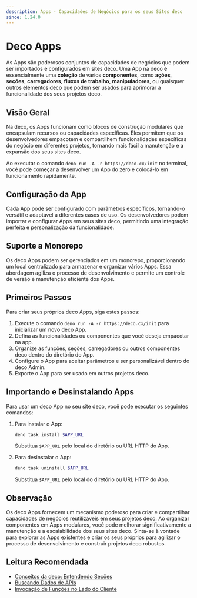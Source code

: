 ```yaml
---
description: Apps - Capacidades de Negócios para os seus Sites deco
since: 1.24.0
---
```


# Deco Apps

As Apps são poderosos conjuntos de capacidades de negócios que podem ser importados e configurados em sites deco. Uma App na deco é essencialmente uma **coleção** de vários **componentes**, como **ações**, **seções**, **carregadores**, **fluxos de trabalho**, **manipuladores**, ou quaisquer outros elementos deco que podem ser usados para aprimorar a funcionalidade dos seus projetos deco.

## Visão Geral

Na deco, os Apps funcionam como blocos de construção modulares que encapsulam recursos ou capacidades específicas. Eles permitem que os desenvolvedores empacotem e compartilhem funcionalidades específicas do negócio em diferentes projetos, tornando mais fácil a manutenção e a expansão dos seus sites deco.

Ao executar o comando `deno run -A -r https://deco.cx/init` no terminal, você pode começar a desenvolver um App do zero e colocá-lo em funcionamento rapidamente.

## Configuração da App

Cada App pode ser configurado com parâmetros específicos, tornando-o versátil e adaptável a diferentes casos de uso. Os desenvolvedores podem importar e configurar Apps em seus sites deco, permitindo uma integração perfeita e personalização da funcionalidade.

## Suporte a Monorepo

Os deco Apps podem ser gerenciados em um monorepo, proporcionando um local centralizado para armazenar e organizar vários Apps. Essa abordagem agiliza o processo de desenvolvimento e permite um controle de versão e manutenção eficiente dos Apps.

## Primeiros Passos

Para criar seus próprios deco Apps, siga estes passos:

1. Execute o comando `deno run -A -r https://deco.cx/init` para inicializar um novo deco App.
2. Defina as funcionalidades ou componentes que você deseja empacotar na app.
3. Organize as funções, seções, carregadores ou outros componentes deco dentro do diretório do App.
4. Configure o App para aceitar parâmetros e ser personalizável dentro do deco Admin.
5. Exporte o App para ser usado em outros projetos deco.

## Importando e Desinstalando Apps

Para usar um deco App no seu site deco, você pode executar os seguintes comandos:

1. Para instalar o App:

   ```sh
   deno task install $APP_URL
   ```

   Substitua `$APP_URL` pelo local do diretório ou URL HTTP do App.

2. Para desinstalar o App:

   ```sh
   deno task uninstall $APP_URL
   ```

   Substitua `$APP_URL` pelo local do diretório ou URL HTTP do App.

## Observação

Os deco Apps fornecem um mecanismo poderoso para criar e compartilhar capacidades de negócios reutilizáveis em seus projetos deco. Ao organizar componentes em Apps modulares, você pode melhorar significativamente a manutenção e a escalabilidade dos seus sites deco. Sinta-se à vontade para explorar as Apps existentes e criar os seus próprios para agilizar o processo de desenvolvimento e construir projetos deco robustos.

## Leitura Recomendada

- [Conceitos da deco: Entendendo Seções](/docs/pt-br/concepts/section)
- [Buscando Dados de APIs](/docs/pt-br/developing/fetching-data)
- [Invocação de Funções no Lado do Cliente](/docs/pt-br/developing/fetching-data-client)
